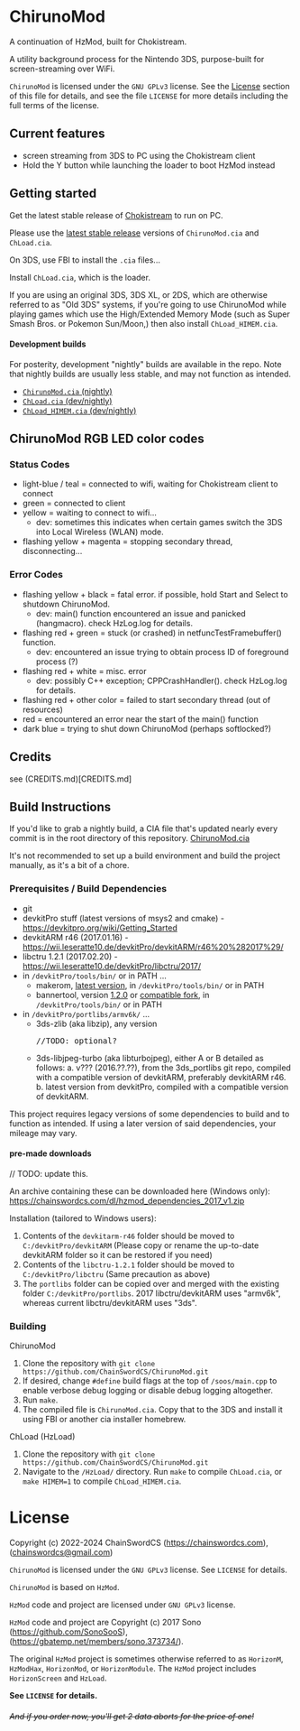 ﻿# ChirunoMod

A continuation of HzMod, built for Chokistream.

A utility background process for the Nintendo 3DS, purpose-built for screen-streaming over WiFi.

`ChirunoMod` is licensed under the `GNU GPLv3` license. See the [License](#license) section of this file for details, and see the file `LICENSE` for more details including the full terms of the license.

## Current features
* screen streaming from 3DS to PC using the Chokistream client
* Hold the Y button while launching the loader to boot HzMod instead

## Getting started

Get the latest stable release of [Chokistream](https://github.com/Eiim/Chokistream/releases) to run on PC.

Please use the [latest stable release](https://github.com/ChainSwordCS/ChirunoMod/releases) versions of `ChirunoMod.cia` and `ChLoad.cia`.

On 3DS, use FBI to install the `.cia` files...

Install `ChLoad.cia`, which is the loader.

If you are using an original 3DS, 3DS XL, or 2DS, which are otherwise referred to as "Old 3DS" systems,
if you're going to use ChirunoMod while playing games which use the High/Extended Memory Mode (such as Super Smash Bros. or Pokemon Sun/Moon,) then also install `ChLoad_HIMEM.cia`.

#### Development builds
For posterity, development "nightly" builds are available in the repo. Note that nightly builds are usually less stable, and may not function as intended. 
- [`ChirunoMod.cia` (nightly)](ChirunoMod.cia)
- [`ChLoad.cia` (dev/nightly)](HzLoad/ChLoad.cia)
- [`ChLoad_HIMEM.cia` (dev/nightly)](HzLoad/ChLoad_HIMEM.cia)


## ChirunoMod RGB LED color codes

### Status Codes
- light-blue / teal = connected to wifi, waiting for Chokistream client to connect
- green = connected to client
- yellow = waiting to connect to wifi...
    - dev: sometimes this indicates when certain games switch the 3DS into Local Wireless (WLAN) mode.
- flashing yellow + magenta = stopping secondary thread, disconnecting...

### Error Codes
- flashing yellow + black = fatal error. if possible, hold Start and Select to shutdown ChirunoMod.
    - dev: main() function encountered an issue and panicked (hangmacro). check HzLog.log for details.
- flashing red + green = stuck (or crashed) in netfuncTestFramebuffer() function.
    - dev: encountered an issue trying to obtain process ID of foreground process (?)
- flashing red + white = misc. error
    - dev: possibly C++ exception; CPPCrashHandler(). check HzLog.log for details.
- flashing red + other color = failed to start secondary thread (out of resources)
- red = encountered an error near the start of the main() function
- dark blue = trying to shut down ChirunoMod (perhaps softlocked?)


## Credits

see (CREDITS.md)[CREDITS.md]


## Build Instructions

If you'd like to grab a nightly build, a CIA file that's updated nearly every commit is in the root directory of this repository. [ChirunoMod.cia](ChirunoMod.cia)

It's not recommended to set up a build environment and build the project manually, as it's a bit of a chore.

### Prerequisites / Build Dependencies

* git
* devkitPro stuff (latest versions of msys2 and cmake) - https://devkitpro.org/wiki/Getting_Started
* devkitARM r46 (2017.01.16) - https://wii.leseratte10.de/devkitPro/devkitARM/r46%20%282017%29/
* libctru 1.2.1 (2017.02.20) - https://wii.leseratte10.de/devkitPro/libctru/2017/
* in `/devkitPro/tools/bin/` or in PATH ...
    * makerom, [latest version](https://github.com/3DSGuy/Project_CTR/releases?q=makerom), in `/devkitPro/tools/bin/` or in PATH
    * bannertool, version [1.2.0](https://www.gamebrew.org/wiki/Bannertool_3DS) or [compatible fork](https://github.com/Epicpkmn11/bannertool), in `/devkitPro/tools/bin/` or in PATH
* in `/devkitPro/portlibs/armv6k/` ...
    * 3ds-zlib (aka libzip), any version <pre>//TODO: optional?</pre>
    * 3ds-libjpeg-turbo (aka libturbojpeg), either A or B detailed as follows:
        a. v??? (2016.??.??), from the 3ds_portlibs git repo, compiled with a compatible version of devkitARM, preferably devkitARM r46.
        b. latest version from devkitPro, compiled with a compatible version of devkitARM.

This project requires legacy versions of some dependencies to build and to function as intended. If using a later version of said dependencies, your mileage may vary.

#### pre-made downloads

// TODO: update this.

An archive containing these can be downloaded here (Windows only): <https://chainswordcs.com/dl/hzmod_dependencies_2017_v1.zip>

Installation (tailored to Windows users):
1. Contents of the `devkitarm-r46` folder should be moved to `C:/devkitPro/devkitARM` (Please copy or rename the up-to-date devkitARM folder so it can be restored if you need)
2. Contents of the `libctru-1.2.1` folder should be moved to `C:/devkitPro/libctru` (Same precaution as above)
3. The `portlibs` folder can be copied over and merged with the existing folder `C:/devkitPro/portlibs`. 2017 libctru/devkitARM uses "armv6k", whereas current libctru/devkitARM uses "3ds".

### Building

ChirunoMod

1. Clone the repository with `git clone https://github.com/ChainSwordCS/ChirunoMod.git`
2. If desired, change `#define` build flags at the top of `/soos/main.cpp` to enable verbose debug logging or disable debug logging altogether.
3. Run `make`.
4. The compiled file is `ChirunoMod.cia`. Copy that to the 3DS and install it using FBI or another cia installer homebrew.

ChLoad (HzLoad)

1. Clone the repository with `git clone https://github.com/ChainSwordCS/ChirunoMod.git`
2. Navigate to the `/HzLoad/` directory. Run `make` to compile `ChLoad.cia`, or `make HIMEM=1` to compile `ChLoad_HIMEM.cia`.

# License

Copyright (c) 2022-2024 ChainSwordCS (https://chainswordcs.com), (chainswordcs@gmail.com)

`ChirunoMod` is licensed under the `GNU GPLv3` license. See `LICENSE` for details.

`ChirunoMod` is based on `HzMod`.

`HzMod` code and project are licensed under `GNU GPLv3` license.

`HzMod` code and project are Copyright (c) 2017 Sono (https://github.com/SonoSooS), (https://gbatemp.net/members/sono.373734/).

The original `HzMod` project is sometimes otherwise referred to as `HorizonM`, `HzModHax`, `HorizonMod`, or `HorizonModule`. The `HzMod` project includes `HorizonScreen` and `HzLoad`.

**See `LICENSE` for details.**

###### ~~And if you order now, you'll get 2 data aborts for the price of one!~~
